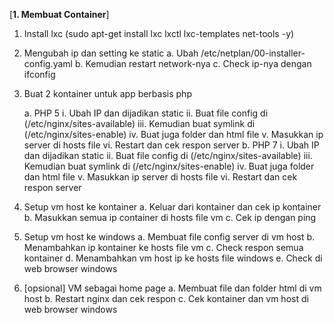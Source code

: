 [**1. Membuat Container**]

1. Install lxc (sudo apt-get install lxc lxctl lxc-templates net-tools -y)
2. Mengubah ip dan setting ke static
	a. Ubah /etc/netplan/00-installer-config.yaml
	b. Kemudian restart network-nya
	c. Check ip-nya dengan ifconfig
3.  Buat 2 kontainer untuk app berbasis php
	
	a. PHP 5
		i. Ubah IP dan dijadikan static
		ii. Buat file config di (/etc/nginx/sites-available)
		iii. Kemudian buat symlink di (/etc/nginx/sites-enable)
		iv. Buat juga folder dan html file
		v. Masukkan ip server di hosts file
		vi. Restart dan cek respon server
	b. PHP 7
		i. Ubah IP dan dijadikan static
		ii. Buat file config di (/etc/nginx/sites-available)
		iii. Kemudian buat symlink di (/etc/nginx/sites-enable)
		iv. Buat juga folder dan html file
		v. Masukkan ip server di hosts file
		vi. Restart dan cek respon server
4. Setup vm host ke kontainer
	a. Keluar dari kontainer dan cek ip kontainer
	b. Masukkan semua ip container di hosts file vm
	c. Cek ip dengan ping
5. Setup vm host ke windows
	a. Membuat file config server di vm host 
	b. Menambahkan ip kontainer ke hosts file vm
	c. Check respon semua kontainer
	d. Menambahkan vm host ip ke hosts file windows
	e. Check di web browser windows
6. [opsional] VM sebagai home page
	a. Membuat file dan folder html di vm host
	b. Restart nginx dan cek respon
	c. Cek kontainer dan vm host di web browser windows
